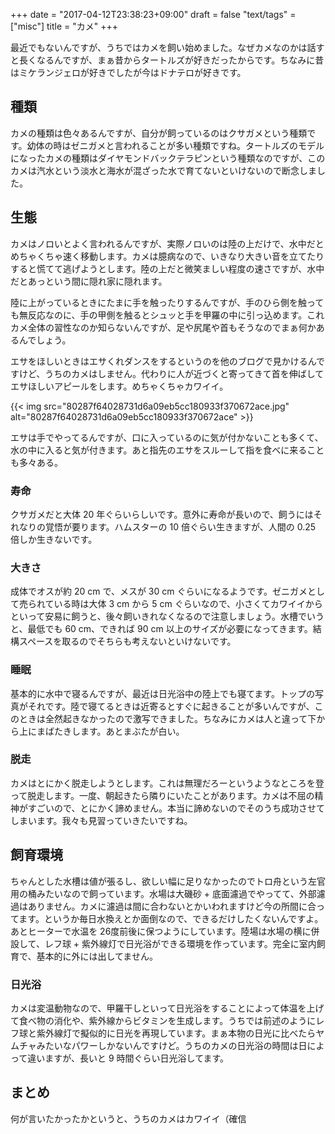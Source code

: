 +++
date = "2017-04-12T23:38:23+09:00"
draft = false
"text/tags" = ["misc"]
title = "カメ"
+++

最近でもないんですが、うちではカメを飼い始めました。なぜカメなのかは話すと長くなるんですが、まぁ昔からタートルズが好きだったからです。ちなみに昔はミケランジェロが好きでしたが今はドナテロが好きです。

## 種類

カメの種類は色々あるんですが、自分が飼っているのはクサガメという種類です。幼体の時はゼニガメと言われることが多い種類ですね。タートルズのモデルになったカメの種類はダイヤモンドバックテラピンという種類なのですが、このカメは汽水という淡水と海水が混ざった水で育てないといけないので断念しました。

## 生態

カメはノロいとよく言われるんですが、実際ノロいのは陸の上だけで、水中だとめちゃくちゃ速く移動します。カメは臆病なので、いきなり大きい音を立てたりすると慌てて逃げようとします。陸の上だと微笑ましい程度の速さですが、水中だとあっという間に隠れ家に隠れます。

陸に上がっているときにたまに手を触ったりするんですが、手のひら側を触っても無反応なのに、手の甲側を触るとシュッと手を甲羅の中に引っ込めます。これカメ全体の習性なのか知らないんですが、足や尻尾や首もそうなのでまぁ何かあるんでしょう。

エサをほしいときはエサくれダンスをするというのを他のブログで見かけるんですけど、うちのカメはしません。代わりに人が近づくと寄ってきて首を伸ばしてエサほしいアピールをします。めちゃくちゃカワイイ。

{{< img src="80287f64028731d6a09eb5cc180933f370672ace.jpg" alt="80287f64028731d6a09eb5cc180933f370672ace" >}}

エサは手でやってるんですが、口に入っているのに気が付かないことも多くて、水の中に入ると気が付きます。あと指先のエサをスルーして指を食べに来ることも多々ある。

### 寿命

クサガメだと大体 20 年ぐらいらしいです。意外に寿命が長いので、飼うにはそれなりの覚悟が要ります。ハムスターの 10 倍ぐらい生きますが、人間の 0.25 倍しか生きないです。

### 大きさ

成体でオスが約 20 cm で、メスが 30 cm ぐらいになるようです。ゼニガメとして売られている時は大体 3 cm から 5 cm ぐらいなので、小さくてカワイイからといって安易に飼うと、後々飼いきれなくなるので注意しましょう。水槽でいうと、最低でも 60 cm、できれば 90 cm 以上のサイズが必要になってきます。結構スペースを取るのでそちらも考えないといけないです。

### 睡眠

基本的に水中で寝るんですが、最近は日光浴中の陸上でも寝てます。トップの写真がそれです。陸で寝てるときは近寄るとすぐに起きることが多いんですが、このときは全然起きなかったので激写できました。ちなみにカメは人と違って下から上にまばたきします。あとまぶたが白い。

### 脱走

カメはとにかく脱走しようとします。これは無理だろーというようなところを登って脱走します。一度、朝起きたら隣りにいたことがあります。カメは不屈の精神がすごいので、とにかく諦めません。本当に諦めないのでそのうち成功させてしまいます。我々も見習っていきたいですね。

## 飼育環境

ちゃんとした水槽は値が張るし、欲しい幅に足りなかったのでトロ舟という左官用の桶みたいなので飼っています。水場は大磯砂 + 底面濾過でやってて、外部濾過はありません。カメに濾過は間に合わないとかいわれますけど今の所間に合ってます。というか毎日水換えとか面倒なので、できるだけしたくないんですよ。あとヒーターで水温を 26度前後に保つようにしています。陸場は水場の横に併設して、レフ球 + 紫外線灯で日光浴ができる環境を作っています。完全に室内飼育で、基本的に外には出してません。

### 日光浴

カメは変温動物なので、甲羅干しといって日光浴をすることによって体温を上げて食べ物の消化や、紫外線からビタミンを生成します。うちでは前述のようにレフ球と紫外線灯で擬似的に日光を再現しています。まぁ本物の日光に比べたらヤムチャみたいなパワーしかないんですけど。うちのカメの日光浴の時間は日によって違いますが、長いと 9 時間ぐらい日光浴してます。

## まとめ

何が言いたかったかというと、うちのカメはカワイイ（確信
